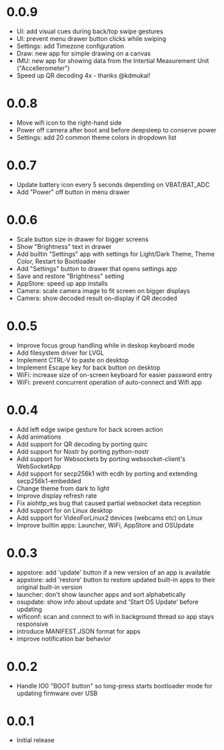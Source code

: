 0.0.9
=====
- UI: add visual cues during back/top swipe gestures
- UI: prevent menu drawer button clicks while swiping
- Settings: add Timezone configuration
- Draw: new app for simple drawing on a canvas
- IMU: new app for showing data from the Intertial Measurement Unit ("Accellerometer")
- Speed up QR decoding 4x - thanks @kdmukai!


0.0.8
=====
- Move wifi icon to the right-hand side
- Power off camera after boot and before deepsleep to conserve power
- Settings: add 20 common theme colors in dropdown list

0.0.7
=====
- Update battery icon every 5 seconds depending on VBAT/BAT_ADC
- Add "Power" off button in menu drawer

0.0.6
=====
- Scale button size in drawer for bigger screens
- Show "Brightness" text in drawer
- Add builtin "Settings" app with settings for Light/Dark Theme, Theme Color, Restart to Bootloader
- Add "Settings" button to drawer that opens settings app
- Save and restore "Brightness" setting
- AppStore: speed up app installs
- Camera: scale camera image to fit screen on bigger displays
- Camera: show decoded result on-display if QR decoded

0.0.5
=====
- Improve focus group handling while in deskop keyboard mode
- Add filesystem driver for LVGL
- Implement CTRL-V to paste on desktop
- Implement Escape key for back button on desktop
- WiFi: increase size of on-screen keyboard for easier password entry
- WiFi: prevent concurrent operation of auto-connect and Wifi app

0.0.4
=====
- Add left edge swipe gesture for back screen action
- Add animations
- Add support for QR decoding by porting quirc
- Add support for Nostr by porting python-nostr
- Add support for Websockets by porting websocket-client's WebSocketApp 
- Add support for secp256k1 with ecdh by porting and extending secp256k1-embedded
- Change theme from dark to light
- Improve display refresh rate
- Fix aiohttp_ws bug that caused partial websocket data reception
- Add support for on Linux desktop
- Add support for VideoForLinux2 devices (webcams etc) on Linux
- Improve builtin apps: Launcher, WiFi, AppStore and OSUpdate

0.0.3
=====
- appstore: add 'update' button if a new version of an app is available
- appstore: add 'restore' button to restore updated built-in apps to their original built-in version
- launcher: don't show launcher apps and sort alphabetically
- osupdate: show info about update and 'Start OS Update' before updating
- wificonf: scan and connect to wifi in background thread so app stays responsive
- introduce MANIFEST.JSON format for apps
- improve notification bar behavior

0.0.2
=====
- Handle IO0 "BOOT button" so long-press starts bootloader mode for updating firmware over USB

0.0.1
=====
- Initial release

